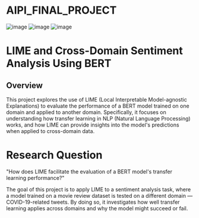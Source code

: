 # AIPI_FINAL_PROJECT

![image](https://github.com/user-attachments/assets/f6aec4bd-bea7-40b5-b9ee-b3ba56e24b7c)   ![image](https://github.com/user-attachments/assets/66a84e10-bffe-418e-9396-763fbc5dab87)    ![image](https://github.com/user-attachments/assets/27c1d3dc-efad-44ae-8bfb-6d06111c36ca)


# LIME and Cross-Domain Sentiment Analysis Using BERT
## Overview
This project explores the use of LIME (Local Interpretable Model-agnostic Explanations) to evaluate the performance of a BERT model trained on one domain and applied to another domain. Specifically, it focuses on understanding how transfer learning in NLP (Natural Language Processing) works, and how LIME can provide insights into the model's predictions when applied to cross-domain data.

# Research Question
"How does LIME facilitate the evaluation of a BERT model's transfer learning performance?"

The goal of this project is to apply LIME to a sentiment analysis task, where a model trained on a movie review dataset is tested on a different domain — COVID-19-related tweets. By doing so, it investigates how well transfer learning applies across domains and why the model might succeed or fail.
